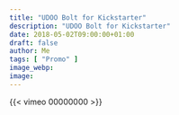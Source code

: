 ```yaml
---
title: "UDOO Bolt for Kickstarter"
description: "UDOO Bolt for Kickstarter"
date: 2018-05-02T09:00:00+01:00
draft: false
author: Me
tags: [ "Promo" ]
image_webp:
image:
---
```


{{< vimeo 00000000 >}}
